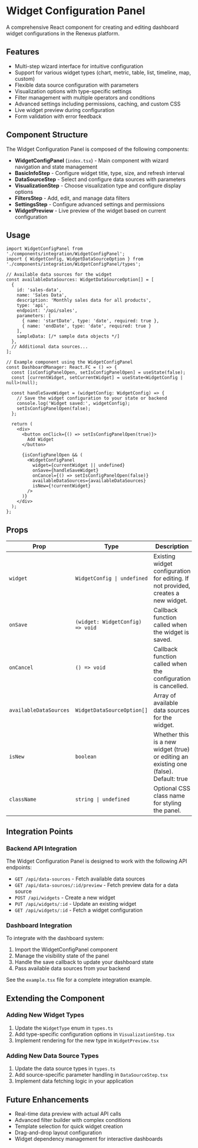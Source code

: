 # Widget Configuration Panel

A comprehensive React component for creating and editing dashboard widget configurations in the Renexus platform.

## Features

- Multi-step wizard interface for intuitive configuration
- Support for various widget types (chart, metric, table, list, timeline, map, custom)
- Flexible data source configuration with parameters
- Visualization options with type-specific settings
- Filter management with multiple operators and conditions
- Advanced settings including permissions, caching, and custom CSS
- Live widget preview during configuration
- Form validation with error feedback

## Component Structure

The Widget Configuration Panel is composed of the following components:

- **WidgetConfigPanel** (`index.tsx`) - Main component with wizard navigation and state management
- **BasicInfoStep** - Configure widget title, type, size, and refresh interval
- **DataSourceStep** - Select and configure data sources with parameters
- **VisualizationStep** - Choose visualization type and configure display options
- **FiltersStep** - Add, edit, and manage data filters
- **SettingsStep** - Configure advanced settings and permissions
- **WidgetPreview** - Live preview of the widget based on current configuration

## Usage

```tsx
import WidgetConfigPanel from './components/integration/WidgetConfigPanel';
import { WidgetConfig, WidgetDataSourceOption } from './components/integration/WidgetConfigPanel/types';

// Available data sources for the widget
const availableDataSources: WidgetDataSourceOption[] = [
  {
    id: 'sales-data',
    name: 'Sales Data',
    description: 'Monthly sales data for all products',
    type: 'api',
    endpoint: '/api/sales',
    parameters: [
      { name: 'startDate', type: 'date', required: true },
      { name: 'endDate', type: 'date', required: true }
    ],
    sampleData: [/* sample data objects */]
  },
  // Additional data sources...
];

// Example component using the WidgetConfigPanel
const DashboardManager: React.FC = () => {
  const [isConfigPanelOpen, setIsConfigPanelOpen] = useState(false);
  const [currentWidget, setCurrentWidget] = useState<WidgetConfig | null>(null);
  
  const handleSaveWidget = (widgetConfig: WidgetConfig) => {
    // Save the widget configuration to your state or backend
    console.log('Widget saved:', widgetConfig);
    setIsConfigPanelOpen(false);
  };
  
  return (
    <div>
      <button onClick={() => setIsConfigPanelOpen(true)}>
        Add Widget
      </button>
      
      {isConfigPanelOpen && (
        <WidgetConfigPanel
          widget={currentWidget || undefined}
          onSave={handleSaveWidget}
          onCancel={() => setIsConfigPanelOpen(false)}
          availableDataSources={availableDataSources}
          isNew={!currentWidget}
        />
      )}
    </div>
  );
};
```

## Props

| Prop | Type | Description |
|------|------|-------------|
| `widget` | `WidgetConfig \| undefined` | Existing widget configuration for editing. If not provided, creates a new widget. |
| `onSave` | `(widget: WidgetConfig) => void` | Callback function called when the widget is saved. |
| `onCancel` | `() => void` | Callback function called when the configuration is cancelled. |
| `availableDataSources` | `WidgetDataSourceOption[]` | Array of available data sources for the widget. |
| `isNew` | `boolean` | Whether this is a new widget (true) or editing an existing one (false). Default: true |
| `className` | `string \| undefined` | Optional CSS class name for styling the panel. |

## Integration Points

### Backend API Integration

The Widget Configuration Panel is designed to work with the following API endpoints:

- `GET /api/data-sources` - Fetch available data sources
- `GET /api/data-sources/:id/preview` - Fetch preview data for a data source
- `POST /api/widgets` - Create a new widget
- `PUT /api/widgets/:id` - Update an existing widget
- `GET /api/widgets/:id` - Fetch a widget configuration

### Dashboard Integration

To integrate with the dashboard system:

1. Import the WidgetConfigPanel component
2. Manage the visibility state of the panel
3. Handle the save callback to update your dashboard state
4. Pass available data sources from your backend

See the `example.tsx` file for a complete integration example.

## Extending the Component

### Adding New Widget Types

1. Update the `WidgetType` enum in `types.ts`
2. Add type-specific configuration options in `VisualizationStep.tsx`
3. Implement rendering for the new type in `WidgetPreview.tsx`

### Adding New Data Source Types

1. Update the data source types in `types.ts`
2. Add source-specific parameter handling in `DataSourceStep.tsx`
3. Implement data fetching logic in your application

## Future Enhancements

- Real-time data preview with actual API calls
- Advanced filter builder with complex conditions
- Template selection for quick widget creation
- Drag-and-drop layout configuration
- Widget dependency management for interactive dashboards
